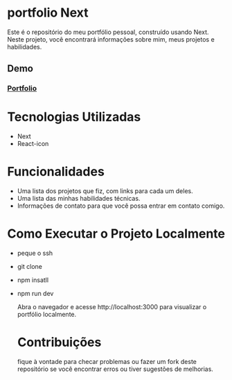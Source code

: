 # portfolio Next
Este é o repositório do meu portfólio pessoal, construído usando Next. Neste projeto, você encontrará informações sobre mim, meus projetos e habilidades.
## Demo
### [Portfolio](https://portfolio-v2-drab-two.vercel.app)
# Tecnologias Utilizadas
* Next
* React-icon

# Funcionalidades
* Uma lista dos projetos que fiz, com links para cada um deles.
* Uma lista das minhas habilidades técnicas.
* Informações de contato para que você possa entrar em contato comigo.

# Como Executar o Projeto Localmente
* peque o ssh
* git clone
* npm insatll
* npm run dev

  Abra o navegador e acesse http://localhost:3000 para visualizar o portfólio localmente.

  # Contribuições

  fique à vontade para checar problemas ou fazer um fork deste repositório se você encontrar erros ou tiver sugestões de melhorias.
